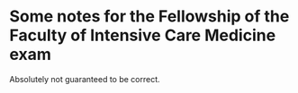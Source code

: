# Some notes for the Fellowship of the Faculty of Intensive Care Medicine exam

Absolutely not guaranteed to be correct.